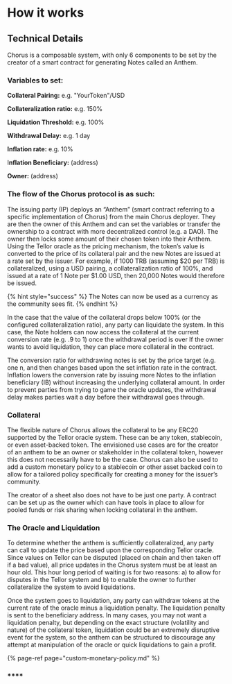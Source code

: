 # How it works

## Technical Details

Chorus is a composable system, with only 6 components to be set by the creator of a smart contract for generating Notes called an Anthem.

### Variables to set:

**Collateral Pairing:** e.g. "YourToken"/USD

**Collateralization ratio:** e.g. 150%

**Liquidation Threshold:** e.g. 100%

**Withdrawal Delay:** e.g. 1 day

**Inflation rate:** e.g. 10%

I**nflation Beneficiary:** \(address\)

**Owner:** \(address\)

### The flow of the Chorus protocol is as such:

The issuing party \(IP\) deploys an “Anthem” \(smart contract referring to a specific implementation of Chorus\) from the main Chorus deployer. They are then the owner of this Anthem and can set the variables or transfer the ownership to a contract with more decentralized control \(e.g. a DAO\). The owner then locks some amount of their chosen token into their Anthem. Using the Tellor oracle as the pricing mechanism, the token’s value is converted to the price of its collateral pair and the new Notes are issued at a rate set by the issuer. For example, if 1000 TRB \(assuming $20 per TRB\) is collateralized, using a USD pairing, a collateralization ratio of 100%, and issued at a rate of 1 Note per $1.00 USD, then 20,000 Notes would therefore be issued.

{% hint style="success" %}
The Notes can now be used as a currency as the community sees fit.
{% endhint %}

In the case that the value of the collateral drops below 100% \(or the configured collateralization ratio\), any party can liquidate the system. In this case, the Note holders can now access the collateral at the current conversion rate \(e.g. .9 to 1\) once the withdrawal period is over If the owner wants to avoid liquidation, they can place more collateral in the contract.

The conversion ratio for withdrawing notes is set by the price target \(e.g. one n, and then changes based upon the set inflation rate in the contract. Inflation lowers the conversion rate by issuing more Notes to the inflation beneficiary \(IB\) without increasing the underlying collateral amount. In order to prevent parties from trying to game the oracle updates, the withdrawal delay makes parties wait a day before their withdrawal goes through.

### **Collateral**

The flexible nature of Chorus allows the collateral to be any ERC20 supported by the Tellor oracle system. These can be any token, stablecoin, or even asset-backed token. The envisioned use cases are for the creator of an anthem to be an owner or stakeholder in the collateral token, however this does not necessarily have to be the case. Chorus can also be used to add a custom monetary policy to a stablecoin or other asset backed coin to allow for a tailored policy specifically for creating a money for the issuer’s community.

The creator of a sheet also does not have to be just one party. A contract can be set up as the owner which can have tools in place to allow for pooled funds or risk sharing when locking collateral in the anthem.

### **The Oracle and Liquidation**

To determine whether the anthem is sufficiently collateralized, any party can call to update the price based upon the corresponding Tellor oracle. Since values on Tellor can be disputed \(placed on chain and then taken off if a bad value\), all price updates in the Chorus system must be at least an hour old. This hour long period of waiting is for two reasons: a\) to allow for disputes in the Tellor system and b\) to enable the owner to further collateralize the system to avoid liquidations.

Once the system goes to liquidation, any party can withdraw tokens at the current rate of the oracle minus a liquidation penalty. The liquidation penalty is sent to the beneficiary address. In many cases, you may not want a liquidation penalty, but depending on the exact structure \(volatility and nature\) of the collateral token, liquidation could be an extremely disruptive event for the system, so the anthem can be structured to discourage any attempt at manipulation of the oracle or quick liquidations to gain a profit.

{% page-ref page="custom-monetary-policy.md" %}

### \*\*\*\*


